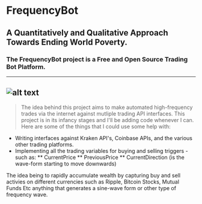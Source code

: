 # FrequencyBot
## A Quantitatively and Qualitative Approach Towards Ending World Poverty.
### The FrequencyBot project is a Free and Open Source Trading Bot Platform.
---
![alt text][logo]
---
> The idea behind this project aims to make automated high-frequency trades via the internet against mutliple trading API 
interfaces. This project is in its infancy stages and I'll be adding code whenever I can. Here are some of the things that
I could use some help with:

* Writing interfaces against Kraken API's, Coinbase APIs, and the various other trading platforms.
* Implementing all the trading variables for buying and selling triggers - such as:
** CurrentPrice
** PreviousPrice
** CurrentDirection (is the wave-form starting to move downwards) 

The idea being to rapidly accumulate wealth by capturing buy and sell activies on different currencies such as Ripple, Bitcoin
Stocks, Mutual Funds Etc anything that generates a sine-wave form or other type of frequency wave. 


[logo]: https://github.com/Renderlogic/FrequencyBot/blob/master/images/logo.png "FrequencyBot Logo"
